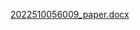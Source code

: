 [2022510056009_paper.docx](https://github.com/user-attachments/files/16573552/2022510056009_paper.docx)
